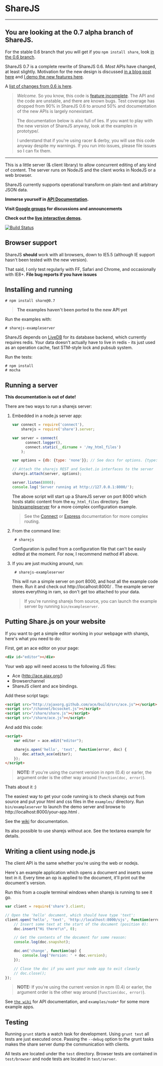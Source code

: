 ShareJS
=======

---

## You are looking at the 0.7 alpha branch of ShareJS.

For the stable 0.6 branch that you will get if you `npm install share`, look [in the 0.6 branch](https://github.com/share/ShareJS/tree/0.6).

ShareJS 0.7 is a complete rewrite of ShareJS 0.6. *Most* APIs have changed, at
least slightly. Motivation for the new design is discussed [in a blog post
here](https://josephg.com/blog/sharejs)
and [I demo the new features here](http://www.youtube.com/watch?v=uDzME15UxVM).

A [list of changes from 0.6 is here](https://github.com/share/ShareJS/wiki/Changelog).

> *Welcome.* So you know, this code is [feature incomplete](https://github.com/share/ShareJS/wiki/0.7-Status).
> The API and the code are unstable, and there are known bugs. Test
> coverage has dropped from 90% in ShareJS 0.6 to around 50% and documentation
> of the new APIs is largely nonexistant.
>
> The documentation below is also full of lies. If you want to play with the
> new version of ShareJS anyway, look at the examples in prototype/.
>
> I understand that if you're using racer & derby, you will use this code
> anyway despite my warnings. If you run into issues, please file issues so I can fix them.

---


This is a little server (& client library) to allow concurrent editing of any
kind of content. The server runs on NodeJS and the client works in NodeJS or a
web browser.

ShareJS currently supports operational transform on plain-text and arbitrary JSON data.

**Immerse yourself in [API Documentation](https://github.com/josephg/ShareJS/wiki).**

**Visit [Google groups](https://groups.google.com/forum/?fromgroups#!forum/sharejs) for discussions and announcements**

**Check out the [live interactive demos](http://sharejs.org/).**

[![Build Status](https://secure.travis-ci.org/share/ShareJS.png)](http://travis-ci.org/share/ShareJS)


Browser support
---------------

ShareJS **should** work with all browsers, down to IE5.5 (although IE support hasn't been tested with the new version).

That said, I only test regularly with FF, Safari and Chrome, and occasionally with IE8+. **File bug reports if you have issues**


Installing and running
----------------------

    # npm install share@0.7

> **The examples haven't been ported to the new API yet**

Run the examples with:

    # sharejs-exampleserver

ShareJS depends on [LiveDB](https://github.com/share/livedb) for its database
backend, which currently requires redis. Your data doesn't actually have to
live in redis - its just used as an operation cache, fast STM-style lock and
pubsub system.

Run the tests:

    # npm install
    # mocha


Running a server
----------------

**This documentation is out of date!**

There are two ways to run a sharejs server:

1. Embedded in a node.js server app:

    ```javascript
    var connect = require('connect'),
        sharejs = require('share').server;

    var server = connect(
          connect.logger(),
          connect.static(__dirname + '/my_html_files')
        );

    var options = {db: {type: 'none'}}; // See docs for options. {type: 'redis'} to enable persistance.

    // Attach the sharejs REST and Socket.io interfaces to the server
    sharejs.attach(server, options);

    server.listen(8000);
    console.log('Server running at http://127.0.0.1:8000/');
    ```
    The above script will start up a ShareJS server on port 8000 which hosts static content from the `my_html_files` directory. See [bin/exampleserver](https://github.com/josephg/ShareJS/blob/master/bin/exampleserver) for a more complex configuration example.

    > See the [Connect](http://senchalabs.github.com/connect/) or [Express](http://expressjs.com/) documentation for more complex routing.

2. From the command line:

        # sharejs
    Configuration is pulled from a configuration file that can't be easily edited at the moment. For now, I recommend method #1 above.

3. If you are just mucking around, run:

        # sharejs-exampleserver

    This will run a simple server on port 8000, and host all the example code there. Run it and check out http://localhost:8000/ . The example server stores everything in ram, so don't get too attached to your data.

    > If you're running sharejs from source, you can launch the example server by running `bin/exampleserver`.


Putting Share.js on your website
--------------------------------

If you want to get a simple editor working in your webpage with sharejs, here's what you need to do:

First, get an ace editor on your page:

```html
<div id="editor"></div>
```

Your web app will need access to the following JS files:

- Ace (http://ace.ajax.org/)
- Browserchannel
- ShareJS client and ace bindings.

Add these script tags:

```html
<script src="http://ajaxorg.github.com/ace/build/src/ace.js"></script>
<script src="/channel/bcsocket.js"></script>
<script src="/share/share.js"></script>
<script src="/share/ace.js"></script>
```

And add this code:

```html
<script>
    var editor = ace.edit("editor");

    sharejs.open('hello', 'text', function(error, doc) {
        doc.attach_ace(editor);
    });
</script>
```

> **NOTE:** If you're using the current version in npm (0.4) or earler, the argument order is the other way around (`function(doc, error)`).

Thats about it :)

The easiest way to get your code running is to check sharejs out from source and put your html and css files in the `examples/` directory. Run `bin/exampleserver` to launch the demo server and browse to http://localhost:8000/your-app.html .

See the [wiki](https://github.com/josephg/ShareJS/wiki) for documentation.

Its also possible to use sharejs without ace. See the textarea example for details.

Writing a client using node.js
------------------------------

The client API is the same whether you're using the web or nodejs.

Here's an example application which opens a document and inserts some text in it. Every time an op is applied to the document, it'll print out the document's version.

Run this from a couple terminal windows when sharejs is running to see it go.

```javascript
var client = require('share').client;

// Open the 'hello' document, which should have type 'text':
client.open('hello', 'text', 'http://localhost:8000/sjs', function(error, doc) {
    // Insert some text at the start of the document (position 0):
    doc.insert("Hi there!\n", 0);

    // Get the contents of the document for some reason:
    console.log(doc.snapshot);

    doc.on('change', function(op) {
        console.log('Version: ' + doc.version);
    });

    // Close the doc if you want your node app to exit cleanly
    // doc.close();
});
```

> **NOTE:** If you're using the current version in npm (0.4) or earler, the argument order is the other way around (`function(doc, error)`).

See [`the wiki`](https://github.com/josephg/ShareJS/wiki) for API documentation, and `examples/node*` for some more example apps.


Testing
-------

Running `grunt` starts a watch task for development.  Using `grunt test` all
tests are just executed once.  Passing the `--debug` option to the grunt tasks
makes the share server dump the communication with clients.

All tests are located under the `test` directory. Browser tests are contained in
`test/browser` and node tests are located in `test/server`.

